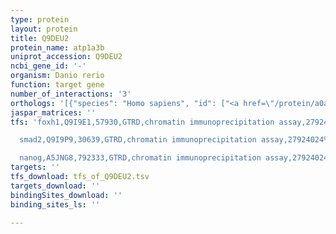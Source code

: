 ```yaml
---
type: protein
layout: protein
title: Q9DEU2
protein_name: atp1a3b
uniprot_accession: Q9DEU2
ncbi_gene_id: '-'
organism: Danio rerio
function: target gene
number_of_interactions: '3'
orthologs: '[{"species": "Homo sapiens", "id": ["<a href=\"/protein/a0a2r8yey8\">A0A2R8YEY8</a>", "<a href=\"/protein/p13637\">P13637</a>"]}, {"species": "Mus musculus", "id": ["<a href=\"/protein/q6pic6\">Q6PIC6</a>"]}, {"species": "Rattus norvegicus", "id": ["<a href=\"/protein/p06687\">P06687</a>"]}, {"species": "Drosophila melanogaster", "id": ["<a href=\"/protein/p13607\">P13607</a>"]}, {"species": "Caenorhabditis elegans", "id": ["<a href=\"/protein/p90735\">P90735</a>"]}, {"species": "Saccharomyces cerevisiae", "id": ["<a href=\"/protein/q12691\">Q12691</a>", "<a href=\"/protein/q01896\">Q01896</a>", "<a href=\"/protein/p13587\">P13587</a>"]}]'
jaspar_matrices: ''
tfs: 'foxh1,Q9I9E1,57930,GTRD,chromatin immunoprecipitation assay,27924024%5Buid%5D,No

  smad2,Q9I9P9,30639,GTRD,chromatin immunoprecipitation assay,27924024%5Buid%5D,No

  nanog,A5JNG8,792333,GTRD,chromatin immunoprecipitation assay,27924024%5Buid%5D,No'
targets: ''
tfs_download: tfs_of_Q9DEU2.tsv
targets_download: ''
bindingSites_download: ''
binding_sites_ls: ''

---
```

